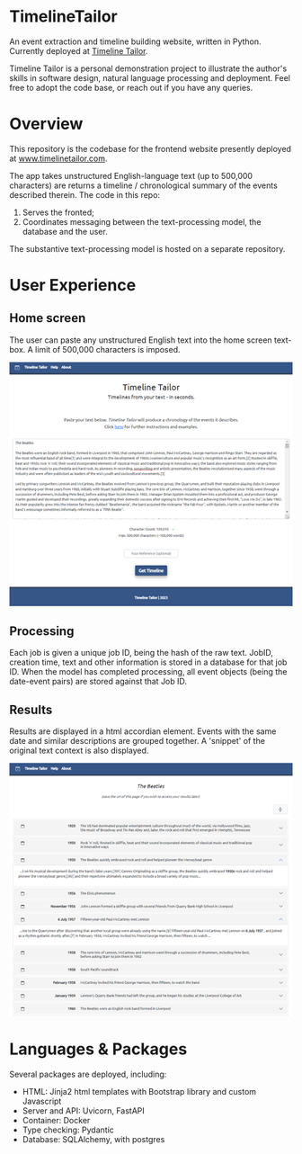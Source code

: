 # TimelineTailor

An event extraction and timeline building website, written in Python. Currently deployed at [Timeline Tailor](www.timelinetailor.com).

Timeline Tailor is a personal demonstration project to illustrate the author's skills in software design, natural language processing and deployment. Feel free to adopt the code base, or reach out if you have any queries.


# Overview

This repository is the codebase for the frontend website presently deployed at www.timelinetailor.com.

The app takes unstructured English-language text (up to 500,000 characters) are returns a timeline / chronological summary of the events described therein. The code in this repo:

1. Serves the fronted;
2. Coordinates messaging between the text-processing model, the database and the user.

The substantive text-processing model is hosted on a separate repository.


# User Experience

## Home screen

The user can paste any unstructured English text into the home screen text-box. A limit of 500,000 characters is imposed. 

![homescreen](/src/img/homescreen.png)


## Processing

Each job is given a unique job ID, being the hash of the raw text. JobID, creation time, text and other information is stored in a database for that job ID. When the model has completed processing, all event objects (being the date-event pairs) are stored against that Job ID.


## Results

Results are displayed in a html accordian element. Events with the same date and similar descriptions are grouped together. A 'snippet' of the original text context is also displayed.

![results](/src/img/results.png)



# Languages & Packages

Several packages are deployed, including:

- HTML: Jinja2 html templates with Bootstrap library and custom Javascript
- Server and API: Uvicorn, FastAPI
- Container: Docker
- Type checking: Pydantic
- Database: SQLAlchemy, with postgres


